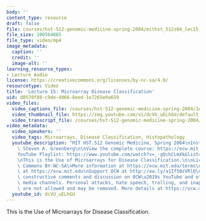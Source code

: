 ```yaml
---
body: ''
content_type: resource
draft: false
file: courses/hst-512-genomic-medicine-spring-2004/mithst_512s04_lec15_360p_16_9.mp4
file_size: 100564865
file_type: video/mp4
image_metadata:
  caption: ''
  credit: ''
  image-alt: ''
learning_resource_types:
- Lecture Audio
license: https://creativecommons.org/licenses/by-nc-sa/4.0/
resourcetype: Video
title: 'Lecture 15: Microarray Disease Classification'
uid: d0570f89-c9de-4066-8eed-1e7265e0a659
video_files:
  video_captions_file: /courses/hst-512-genomic-medicine-spring-2004/1elQKkSdKtPybPDZNFCMGJnYufSfZa9em_transcript.webvtt
  video_thumbnail_file: https://img.youtube.com/vi/dcVU_uELhGU/default.jpg
  video_transcript_file: /courses/hst-512-genomic-medicine-spring-2004/1elQKkSdKtPybPDZNFCMGJnYufSfZa9em_transcript.pdf
video_metadata:
  video_speakers: ''
  video_tags: Microarrays, Disease Classification, Histopathology
  youtube_description: "MIT HST.512 Genomic Medicine, Spring 2004\nInstructor: Dr.\
    \ Steven A. Greenberg\n\nView the complete course: https://ocw.mit.edu/courses/hst-512-genomic-medicine-spring-2004/\n\
    YouTube Playlist: https://www.youtube.com/watch?v=_-gQchCLmXk&list=PLUl4u3cNGP613PJMNmRjAIdBr76goU1V5\n\
    \nThis is the Use of Microarrays for Disease Classification.\n\nLicense: Creative\
    \ Commons BY-NC-SA\nMore information at https://ocw.mit.edu/terms\nMore courses\
    \ at https://ocw.mit.edu\nSupport OCW at http://ow.ly/a1If50zVRlQ\n\nWe encourage\
    \ constructive comments and discussion on OCW\u2019s YouTube and other social\
    \ media channels. Personal attacks, hate speech, trolling, and inappropriate comments\
    \ are not allowed and may be removed. More details at https://ocw.mit.edu/comments."
  youtube_id: dcVU_uELhGU
---
```

This is the Use of Microarrays for Disease Classification.